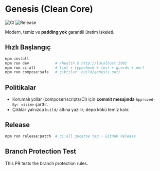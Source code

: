 # Genesis (Clean Core)

![CI](https://github.com/gaiaidev/genesis/actions/workflows/ci.yml/badge.svg)
![Release](https://github.com/gaiaidev/genesis/actions/workflows/release.yml/badge.svg)

Modern, temiz ve **padding yok** garantili üretim iskeleti.

## Hızlı Başlangıç
```bash
npm install
npm run dev            # /health @ http://localhost:3002
npm run ci:all         # lint + typecheck + test + guards + perf
npm run compose:safe   # çıktılar: build/genesis_out/
```

## Politikalar
* Korumalı yollar (composer/scripts/CI) için **commit mesajında** `Approved-By: <isim>` şarttır.
* Çıktılar yalnızca `build/` altına yazılır; depo kökü temiz kalır.

## Release
```bash
npm run release:patch  # ci:all geçerse tag + GitHub Release
```

## Branch Protection Test
This PR tests the branch protection rules.

